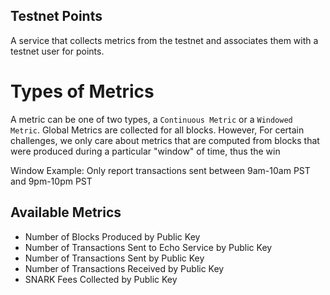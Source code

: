 ## Testnet Points
A service that collects metrics from the testnet and associates them with a testnet user for points.

# Types of Metrics
A metric can be one of two types, a `Continuous Metric` or a `Windowed Metric`. Global Metrics are collected for all blocks. However, For certain challenges, we only care about metrics that are computed from blocks that were produced during a particular "window" of time, thus the win

Window Example: Only report transactions sent between 9am-10am PST and 9pm-10pm PST


## Available Metrics
- Number of Blocks Produced by Public Key
- Number of Transactions Sent to Echo Service by Public Key
- Number of Transactions Sent by Public Key
- Number of Transactions Received by Public Key
- SNARK Fees Collected by Public Key
